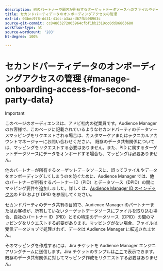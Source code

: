 ```yaml
---
description: 他のパートナーや顧客が所有するターゲットデータソースへのファイルやデータの誤ったオンボーディングを防ぐため、Audience Manager では、パートナー ID（PID）と他のパートナーが所有するデータソースとのマッピング要件を追加しました。
title: セカンドパーティデータのオンボーディングアクセスの管理
exl-id: 03bec978-dd31-41cc-a3aa-d67fbb98963c
source-git-commit: cc04863272005964cfbf1bb2319cc0dd86863680
workflow-type: ht
source-wordcount: '283'
ht-degree: 100%

---
```


# セカンドパーティデータのオンボーディングアクセスの管理 {#manage-onboarding-access-for-second-party-data}

>[!IMPORTANT]
>
> このページのオーディエンスは、アドビ社内の従業員です。Audience Manager のお客様で、このページに記載されているようなセカンドパーティのデータソースマッピングをリクエストされる場合は、カスタマーケアまたはテクニカルアカウントマネージャーにお問い合わせください。
> 既存のデータ共有関係については、マッピングをリクエストする必要はありません。また、PID に属するターゲットデータソースにデータをオンボードする場合も、マッピングは必要ありません。

他のパートナーが所有するターゲットデータソースに、誤ってファイルやデータをオンボーディングしてしまうのを防ぐために、Audience Manager では、他のパートナーが所有するパートナー ID（PID）とデータソース（DPID）の間にマッピング要件を追加しました。詳しくは、[Audience Manager ID のインデックス](https://experienceleague.adobe.com/docs/audience-manager/user-guide/reference/ids-in-aam.html?lang=ja)の PID および DPID を参照してください。

セカンドパーティのデータ共有の目的で、Audience Manager のパートナーまたはお客様が、所有していないターゲットデータソースにファイルを取り込む場合、自社のパートナー ID（PID）とその特定のデータソース（DPID）の間のマッピングをリクエストする必要があります。マッピングがない場合、ファイルは受信データジョブで処理されず、データは Audience Manager に転送されません。

そのマッピングを作成するには、Jira チケットを Audience Manager エンジニアリングチームに送信します。Jira チケットのサンプルは[ここ](https://jira.corp.adobe.com/browse/AAM-60353)で表示できます。既存のデータ共有関係に対してマッピング作成をリクエストする必要はありません。
